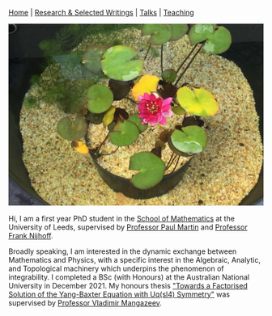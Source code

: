 [Home](https://benjimorris.github.io/)  |  [Research & Selected Writings](https://benjimorris.github.io/research.html)  |  [Talks](https://benjimorris.github.io/talks.html)  |  [Teaching](https://benjimorris.github.io/teaching.html)

![](pictures/Pic2.jpg)

Hi, I am a first year PhD student in the [School of Mathematics](https://eps.leeds.ac.uk/maths) at the University of Leeds, supervised by [Professor Paul Martin](http://www1.maths.leeds.ac.uk/~ppmartin/) and [Professor Frank Nijhoff](https://www1.maths.leeds.ac.uk/~frank/). 

Broadly speaking, I am interested in the dynamic exchange between Mathematics and Physics, with a specific interest in the Algebraic, Analytic, and Topological machinery which underpins the phenomenon of integrability. I completed a BSc (with Honours) at the Australian National University in December 2021. My honours thesis ["Towards a Factorised Solution of the Yang-Baxter Equation with Uq(sl4) Symmetry"](documents/thesis.pdf) was supervised by [Professor Vladimir Mangazeev](https://physics.anu.edu.au/contact/people/profile.php?ID=327).
